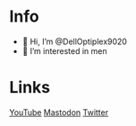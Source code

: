 # Info

- 👋 Hi, I’m @DellOptiplex9020
- 👀 I’m interested in men

# Links
[YouTube](https://www.youtube.com/channel/UCApSBM60btOklEHCTtSc9JA)
[Mastodon](https://mastodon.lol/@9020)
[Twitter](https://twitter.com/__9020__)
